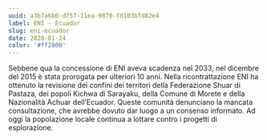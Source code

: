 ```yaml
---
uuid: a3b7a6b0-d757-11ea-9870-fd103bfd82e4
label: ENI - Ecuador
slug: eni-ecuador
date: 2020-01-24
color: '#ff2800'
---
```


Sebbene qua la concessione di ENI aveva scadenza nel 2033, nel dicembre del 2015 è stata prorogata per ulteriori 10 anni. Nella ricontrattazione ENI ha ottenuto la revisione dei confini dei territori della Federazione Shuar di Pastaza, dei popoli Kichwa di Sarayaku, della Comune di
Morete e della Nazionalità Achuar dell’Ecuador. Queste comunità denunciano la mancata consultazione, che avrebbe dovuto dar luogo a un consenso informato. Ad oggi la popolazione locale continua a lottare contro i progetti di esplorazione.